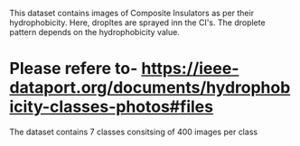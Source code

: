 This dataset contains images of Composite Insulators as per their hydrophobicity.
Here, dropltes are sprayed inn the CI's. The droplete pattern depends on the hydrophobicity value. 
# Please refere to- https://ieee-dataport.org/documents/hydrophobicity-classes-photos#files
The dataset contains 7 classes consitsing of 400 images per class
